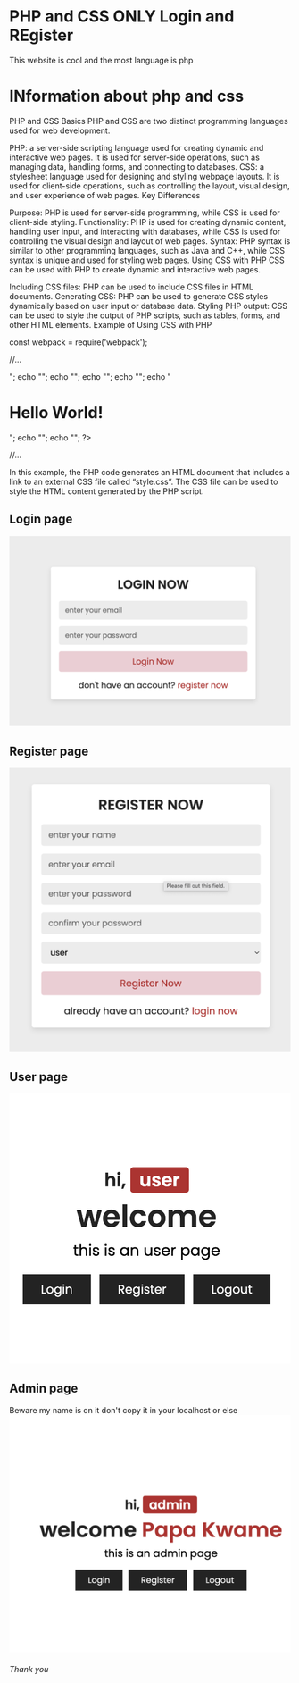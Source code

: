 # PHP and CSS ONLY Login and REgister
This website is cool and the most language is php

# INformation about php and css
PHP and CSS Basics
PHP and CSS are two distinct programming languages used for web development.

PHP: a server-side scripting language used for creating dynamic and interactive web pages. It is used for server-side operations, such as managing data, handling forms, and connecting to databases.
CSS: a stylesheet language used for designing and styling webpage layouts. It is used for client-side operations, such as controlling the layout, visual design, and user experience of web pages.
Key Differences

Purpose: PHP is used for server-side programming, while CSS is used for client-side styling.
Functionality: PHP is used for creating dynamic content, handling user input, and interacting with databases, while CSS is used for controlling the visual design and layout of web pages.
Syntax: PHP syntax is similar to other programming languages, such as Java and C++, while CSS syntax is unique and used for styling web pages.
Using CSS with PHP CSS can be used with PHP to create dynamic and interactive web pages.

Including CSS files: PHP can be used to include CSS files in HTML documents.
Generating CSS: PHP can be used to generate CSS styles dynamically based on user input or database data.
Styling PHP output: CSS can be used to style the output of PHP scripts, such as tables, forms, and other HTML elements.
Example of Using CSS with PHP

const webpack = require('webpack');

//...

<?php
// PHP code to generate HTML content
echo "<html>";
echo "<head>";
echo "<link rel='stylesheet' type='text/css' href='style.css'>";
echo "</head>";
echo "<body>";
echo "<h1>Hello World!</h1>";
echo "</body>";
echo "</html>";
?>

//...

In this example, the PHP code generates an HTML document that includes a link to an external CSS file called “style.css”. The CSS file can be used to style the HTML content generated by the PHP script.

## Login page
![image](https://github.com/codewithpapakwame/Login-and-Register/blob/5ac6a8d621f078cebefa18a964084a0cccfd25e1/1.png)

## Register page
![image](https://github.com/codewithpapakwame/Login-and-Register/blob/5ac6a8d621f078cebefa18a964084a0cccfd25e1/2.png)

## User page
![image](https://github.com/codewithpapakwame/Login-and-Register/blob/5ac6a8d621f078cebefa18a964084a0cccfd25e1/3.png)

## Admin page
Beware my name is on it don't copy it in your localhost or else
![image](https://github.com/codewithpapakwame/Login-and-Register/blob/5ac6a8d621f078cebefa18a964084a0cccfd25e1/4.png)

###### Thank you
